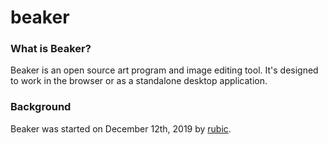 # beaker

### What is Beaker?
Beaker is an open source art program and image editing tool. It's designed to work in the browser or as a standalone desktop application.

### Background
Beaker was started on December 12th, 2019 by [rubic](https://twitter.com/paradoxrevolver).

